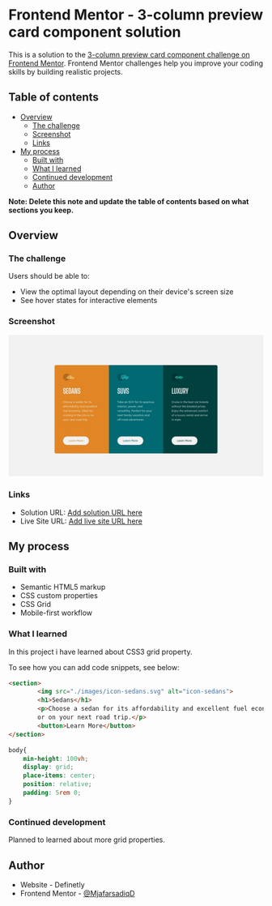 # Frontend Mentor - 3-column preview card component solution

This is a solution to the [3-column preview card component challenge on Frontend Mentor](https://www.frontendmentor.io/challenges/3column-preview-card-component-pH92eAR2-). Frontend Mentor challenges help you improve your coding skills by building realistic projects. 

## Table of contents

- [Overview](#overview)
  - [The challenge](#the-challenge)
  - [Screenshot](#screenshot)
  - [Links](#links)
- [My process](#my-process)
  - [Built with](#built-with)
  - [What I learned](#what-i-learned)
  - [Continued development](#continued-development)
  - [Author](#author)

**Note: Delete this note and update the table of contents based on what sections you keep.**

## Overview

### The challenge

Users should be able to:

- View the optimal layout depending on their device's screen size
- See hover states for interactive elements

### Screenshot

![](./design/desktop-design.jpg)


### Links

- Solution URL: [Add solution URL here](https://your-solution-url.com)
- Live Site URL: [Add live site URL here](https://ashraful-fuqha.github.io/3-column-preview-card-component/)

## My process

### Built with

- Semantic HTML5 markup
- CSS custom properties
- CSS Grid
- Mobile-first workflow

### What I learned

In this project i have learned about CSS3 grid property.

To see how you can add code snippets, see below:

```html
<section>
        <img src="./images/icon-sedans.svg" alt="icon-sedans">
        <h1>Sedans</h1>
        <p>Choose a sedan for its affordability and excellent fuel economy. Ideal for cruising in the city 
        or on your next road trip.</p>
        <button>Learn More</button>
</section>
```
```css
body{
    min-height: 100vh;
    display: grid;
    place-items: center;
    position: relative;
    padding: 5rem 0;
}
```


### Continued development

Planned to learned about more grid properties.

## Author

- Website - Definetly
- Frontend Mentor - [@MjafarsadiqD](https://www.frontendmentor.io/profile/Ashraful-Fuqha)
